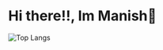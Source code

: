 # Hi there!!, Im Manish🙌
![Top Langs](https://github-readme-stats.vercel.app/api/top-langs/?username=manish011003&exclude_repo=github-readme-stats,manish011003.github.io)
